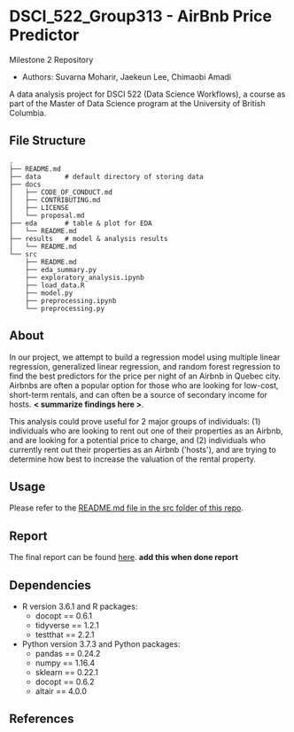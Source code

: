 # DSCI_522_Group313 - AirBnb Price Predictor
Milestone 2 Repository
- Authors: Suvarna Moharir, Jaekeun Lee, Chimaobi Amadi

A data analysis project for DSCI 522 (Data Science Workflows), a course as part of the Master of Data Science program at the University of British Columbia.

## File Structure

```
.
├── README.md
├── data      # default directory of storing data
├── docs
│   ├── CODE_OF_CONDUCT.md
│   ├── CONTRIBUTING.md
│   ├── LICENSE
│   └── proposal.md
├── eda       # table & plot for EDA
│   └── README.md
├── results   # model & analysis results
│   └── README.md
└── src
    ├── README.md
    ├── eda_summary.py
    ├── exploratory_analysis.ipynb
    ├── load_data.R
    ├── model.py
    ├── preprocessing.ipynb
    └── preprocessing.py
```

## About
In our project, we attempt to build a regression model using multiple linear regression, generalized linear regression, and random forest regression to find the best predictors for the price per night of an Airbnb in Quebec city. Airbnbs are often a popular option for those who are looking for low-cost, short-term rentals, and can often be a source of secondary income for hosts. **< summarize findings here >**. 

This analysis could prove useful for 2 major groups of individuals: (1) individuals who are looking to rent out one of their properties as an Airbnb, and are looking for a potential price to charge, and (2) individuals who currently rent out their properties as an Airbnb ('hosts'), and are trying to determine how best to increase the valuation of the rental property. 

## Usage

Please refer to the [README.md file in the src folder of this repo](https://github.com/UBC-MDS/DSCI_522_Group313/tree/master/src). 

## Report
The final report can be found [here](). **add this when done report**

## Dependencies
- R version 3.6.1 and R packages:
    - docopt == 0.6.1
    - tidyverse == 1.2.1
    - testthat == 2.2.1
- Python version 3.7.3 and Python packages: 
    - pandas == 0.24.2
    - numpy == 1.16.4
    - sklearn == 0.22.1 
    - docopt == 0.6.2
    - altair == 4.0.0

## References

